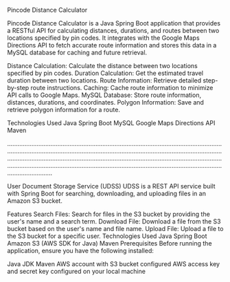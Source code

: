 Pincode Distance Calculator

Pincode Distance Calculator is a Java Spring Boot application that provides a RESTful API for calculating distances, durations, and routes between two locations specified by pin codes. It integrates with the Google Maps Directions API to fetch accurate route information and stores this data in a MySQL database for caching and future retrieval.

Distance Calculation: Calculate the distance between two locations specified by pin codes.
Duration Calculation: Get the estimated travel duration between two locations.
Route Information: Retrieve detailed step-by-step route instructions.
Caching: Cache route information to minimize API calls to Google Maps.
MySQL Database: Store route information, distances, durations, and coordinates.
Polygon Information: Save and retrieve polygon information for a route.

Technologies Used
Java
Spring Boot
MySQL
Google Maps Directions API
Maven

..........................................................................................................................................................................................................................................................................................................................................................................................................................................................................................................................................

User Document Storage Service (UDSS)
UDSS is a REST API service built with Spring Boot for searching, downloading, and uploading files in an Amazon S3 bucket.

Features
Search Files: Search for files in the S3 bucket by providing the user's name and a search term.
Download File: Download a file from the S3 bucket based on the user's name and file name.
Upload File: Upload a file to the S3 bucket for a specific user.
Technologies Used
Java
Spring Boot
Amazon S3 (AWS SDK for Java)
Maven
Prerequisites
Before running the application, ensure you have the following installed:

Java JDK
Maven
AWS account with S3 bucket configured
AWS access key and secret key configured on your local machine
